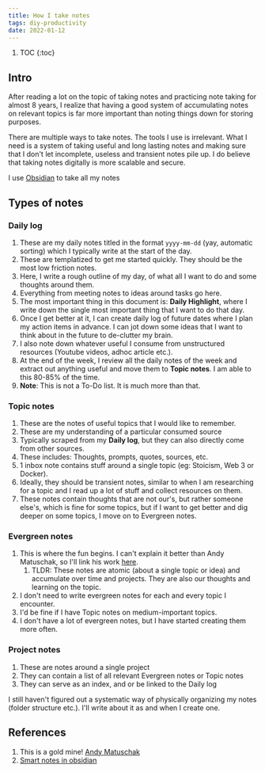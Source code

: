 ```yaml
---
title: How I take notes
tags: diy-productivity
date: 2022-01-12
---
```


1. TOC
{:toc}

## Intro

After reading a lot on the topic of taking notes and practicing note taking for almost 8 years, I realize that having a good system of accumulating notes on relevant topics is far more important than noting things down for storing purposes.

There are multiple ways to take notes. The tools I use is irrelevant. What I need is a system of taking useful and long lasting notes and making sure that I don't let incomplete, useless and transient notes pile up. I do believe that taking notes digitally is more scalable and secure.

I use [Obsidian](https://obsidian.md/) to take all my notes

## Types of notes

### Daily log

1. These are my daily notes titled in the format `yyyy-mm-dd` (yay, automatic sorting) which I typically write at the start of the day.
2. These are templatized to get me started quickly. They should be the most low friction notes.
3. Here, I write a rough outline of my day, of what all I want to do and some thoughts around them.
4. Everything from meeting notes to ideas around tasks go here.
5. The most important thing in this document is: **Daily Highlight**, where I write down the single most important thing that I want to do that day.
6. Once I get better at it, I can create daily log of future dates where I plan my action items in advance. I can jot down some ideas that I want to think about in the future to de-clutter my brain.
7. I also note down whatever useful I consume from unstructured resources (Youtube videos, adhoc article etc.).
8. At the end of the week, I review all the daily notes of the week and extract out anything useful and move them to **Topic notes**. I am able to this 80-85% of the time.
9. **Note**: This is not a To-Do list. It is much more than that.

### Topic notes

1. These are the notes of useful topics that I would like to remember.
2. These are my understanding of a particular consumed source
3. Typically scraped from my **Daily log**, but they can also directly come from other sources.
4. These includes: Thoughts, prompts, quotes, sources, etc.
5. 1 inbox note contains stuff around a single topic (eg: Stoicism, Web 3 or Docker).
6. Ideally, they should be transient notes, similar to when I am researching for a topic and I read up a lot of stuff and collect resources on them.
7. These notes contain thoughts that are not our's, but rather someone else's, which is fine for some topics, but if I want to get better and dig deeper on some topics, I move on to Evergreen notes.

### Evergreen notes

1. This is where the fun begins. I can't explain it better than Andy Matuschak, so I'll link his work [here](https://notes.andymatuschak.org/Evergreen_notes).
    1. TLDR: These notes are atomic (about a single topic or idea) and accumulate over time and projects. They are also our thoughts and learning on the topic.
2. I don't need to write evergreen notes for each and every topic I encounter.
3. I'd be fine if I have Topic notes on medium-important topics.
4. I don't have a lot of evergreen notes, but I have started creating them more often.

### Project notes

1. These are notes around a single project
2. They can contain a list of all relevant Evergreen notes or Topic notes
3. They can serve as an index, and or be linked to the Daily log

I still haven't figured out a systematic way of physically organizing my notes (folder structure etc.). I'll write about it as and when I create one.

## References

1. This is a gold mine! [Andy Matuschak](https://notes.andymatuschak.org/Taxonomy_of_note_types)
2. [Smart notes in obsidian](https://www.knowledgeworker.blog/p/how-to-take-smart-notes-in-obsidian)
